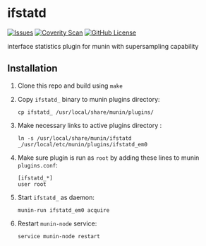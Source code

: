 # ifstatd
[![Issues](https://img.shields.io/github/issues/farrokhi/ifstatd.svg)](https://github.com/farrokhi/ifstatd/issues)
[![Coverity Scan](https://img.shields.io/coverity/scan/6341.svg)](https://scan.coverity.com/projects/farrokhi-ifstatd)
[![GitHub License](https://img.shields.io/github/license/farrokhi/ifstatd.svg)](https://github.com/farrokhi/ifstatd/blob/master/LICENSE)

interface statistics plugin for munin with supersampling capability

## Installation
1. Clone this repo and build using `make`
2. Copy `ifstatd_` binary to munin plugins directory:

	```
	cp ifstatd_ /usr/local/share/munin/plugins/
	```
3. Make necessary links to active plugins directory :

	```
	ln -s /usr/local/share/munin/ifstatd _/usr/local/etc/munin/plugins/ifstatd_em0
	```
4. Make sure plugin is run as `root` by adding these lines to munin
`plugins.conf`:

	```
	[ifstatd_*]
	user root
	```
5. Start `ifstatd_` as daemon:

	```
	munin-run ifstatd_em0 acquire
	```
6. Restart `munin-node` service:

	```
	service munin-node restart
	```

